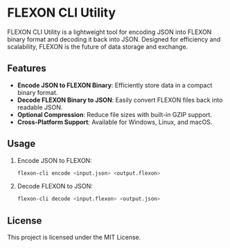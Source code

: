 # FLEXON CLI Utility
FLEXON CLI Utility is a lightweight tool for encoding JSON into FLEXON binary format and decoding it back into JSON. Designed for efficiency and scalability, FLEXON is the future of data storage and exchange.

## Features
- **Encode JSON to FLEXON Binary**: Efficiently store data in a compact binary format.
- **Decode FLEXON Binary to JSON**: Easily convert FLEXON files back into readable JSON.
- **Optional Compression**: Reduce file sizes with built-in GZIP support.
- **Cross-Platform Support**: Available for Windows, Linux, and macOS.

## Usage
1. Encode JSON to FLEXON:
   ```bash
   flexon-cli encode <input.json> <output.flexon>
   ```

2. Decode FLEXON to JSON:
   ```bash
   flexon-cli decode <input.flexon> <output.json>
   ```

## License
This project is licensed under the MIT License.